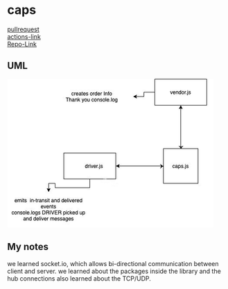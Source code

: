 # caps

[pullrequest]()  
[actions-link](https://github.com/osama-abdallah/caps/actions)  
[Repo-Link](https://github.com/osama-abdallah/caps)

## UML

![image](./assets/lab12-socket.io-caps%20repo.jpg)


## My notes

we learned socket.io, which allows bi-directional communication between client and server. we learned about the packages inside the library and the hub connections also learned about the TCP/UDP. 